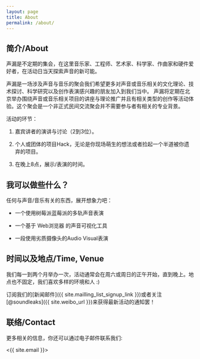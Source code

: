 ```yaml
---
layout: page
title: About
permalink: /about/
---
```



## 简介/About

声漏是不定期的集会，在这里音乐家、工程师、艺术家、科学家、作曲家和硬件爱好者，在活动日当天探索声音的新可能。

声漏是一场涉及声音与音乐的聚会我们希望更多对声音或音乐相关的文化理论、技术探讨、科学研究以及创作表演感兴趣的朋友加入到我们当中。
声漏将定期在北京举办围绕声音或音乐相关项目的讲座与理论推广并且有相关类型的创作等活动体验。这个聚会是一个非正式民间交流聚会并不需要参与者有相关的专业背景。

活动的环节：

1. 嘉宾讲者的演讲与讨论（2到3位）。

2. 个人或团体的项目Hack，无论是你现场萌生的想法或者捡起一个半道被你遗弃的项目。

3. 在晚上8点，展示/表演的时间。


## 我可以做些什么？

任何与声音/音乐有关的东西，展开想象力吧：


* 一个使用树莓派蓝莓派的多轨声音表演

* 一个基于 Web浏览器 的声音可视化工具

* 一段使用劣质摄像头的Audio Visual表演



## 时间以及地点/Time, Venue

我们每一到两个月举办一次，活动通常会在周六或周日的正午开始，直到晚上。地点也不固定，我们喜欢多样的环境和人 :)

订阅我们的[新闻邮件]({{ site.mailling_list_signup_link }})或者关注[@soundleaks]({{ site.weibo_url }})来获得最新活动的通知罢！


## 联络/Contact

更多相关的信息，你还可以通过电子邮件联系我们:

<{{ site.email }}>